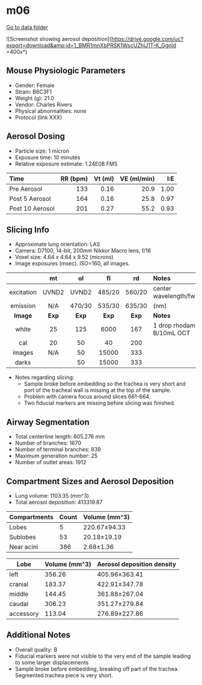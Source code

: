 # m06

[Go to data folder](https://drive.google.com/open?id=10HHnfGF7tKCEJnWJVAFSfg_f_K5qoj5l)

![Screenshot showing aerosol deposition](https://drive.google.com/uc?export=download&amp;id=1_BMR1mnXbPRSK1WscUZhjJ1T-K_Ggnld =400x*)

## Mouse Physiologic Parameters

  * Gender: Female
  * Strain: B6C3F1
  * Weight (g): 21.0
  * Vendor: Charles Rivers
  * Physical abnormalities: none
  * Protocol (link XXX)

## Aerosol Dosing

  * Particle size: 1 micron
  * Exposure time: 10 minutes
  * Relative exposure estimate: 1.24E08 FMS

  | Time              | RR (bpm) | Vt (ml) | VE (ml/min) | I:E  |
  |:------------------|---------:|--------:|------------:|-----:|
  |Pre Aerosol        | 133      | 0.16    | 20.9        | 1.00 |
  |Post 5 Aerosol     | 164      | 0.16    | 25.8        | 0.97 |
  |Post 10 Aerosol    | 201      | 0.27    | 55.2        | 0.93 |

## Slicing Info

  * Approximate lung orientation: LAS
  * Camera: D7100, 14-bit, 200mm Nikkor Macro lens, f/16
  * Voxel size: 4.64 x 4.64 x 9.52 (microns)
  * Image exposures (msec). ISO=160, all images.

  |          |   mt      |   ol    |   fl    |   rd    |       Notes           |
  |:--------:|:---------:|:-------:|:-------:|:-------:|:----------------------|
  |excitation| UVND2     | UVND2   | 485/20  | 560/20  |center wavelength/fwhm |
  |emission  | N/A       | 470/30  | 535/30  | 635/30  |      (nm)             |
  |**Image** |**Exp**    |**Exp**  |**Exp**  |**Exp**  |    **Notes**          |
  |white     |   25      |  125    |  6000   |  167    | 1 drop rhodamine B/10mL OCT |
  |cal       |   20      |   50    |    40   |  200    |                       |
  |images    |   N/A     |   50    | 15000   |  333    |                       |
  |darks     |           |   50    | 15000   |  333    |                       |

  * Notes regarding slicing:
    * Sample broke before embedding so the trachea is very short and
      port of the tracheal wall is missing at the top of the sample.
    * Problem with camera focus around slices 661-664.
    * Two fiducial markers are missing before slicing was finished.
      
## Airway Segmentation

  * Total centerline length: 605.276 mm
  * Number of branches: 1670
  * Number of terminal branches: 839
  * Maximum generation number: 25
  * Number of outlet areas: 1912

## Compartment Sizes and Aerosol Deposition

  * Lung volume: 1103.35 (mm^3)
  * Total aerosol deposition: 413319.87

Compartments | Count | Volume (mm^3)
------------ | ----- | -------------
Lobes        | 5 | 220.67±94.33
Sublobes     | 53 | 20.18±19.19
Near acini   | 386 | 2.68±1.36

Lobe      | Volume (mm^3) | Aerosol deposition density
--------- | ------------- | ----------------------
left | 356.26 | 405.96±363.41
cranial | 183.37 | 422.91±347.78
middle | 144.45 | 361.88±267.04
caudal | 306.23 | 351.27±279.84
accessory | 113.04 | 276.89±227.86

## Additional Notes

  * Overall quality: B
  * Fiducial markers were not visible to the very end of the sample leading to some larger displacements
  * Sample broke before embedding, breaking off part of the trachea. Segmented trachea piece is very short.
  
  
